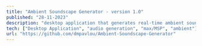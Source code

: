 ```yaml
---
title: "Ambient Soundscape Generator - version 1.0" 
published: "28-11-2023"
description: "desktop application that generates real-time ambient soundscapes."
tech: ["Desktop Application", "audio generation", "max/MSP", "ambient"]
url: "https://github.com/dmpavlou/Ambient-Soundscape-Generator"
---
```

